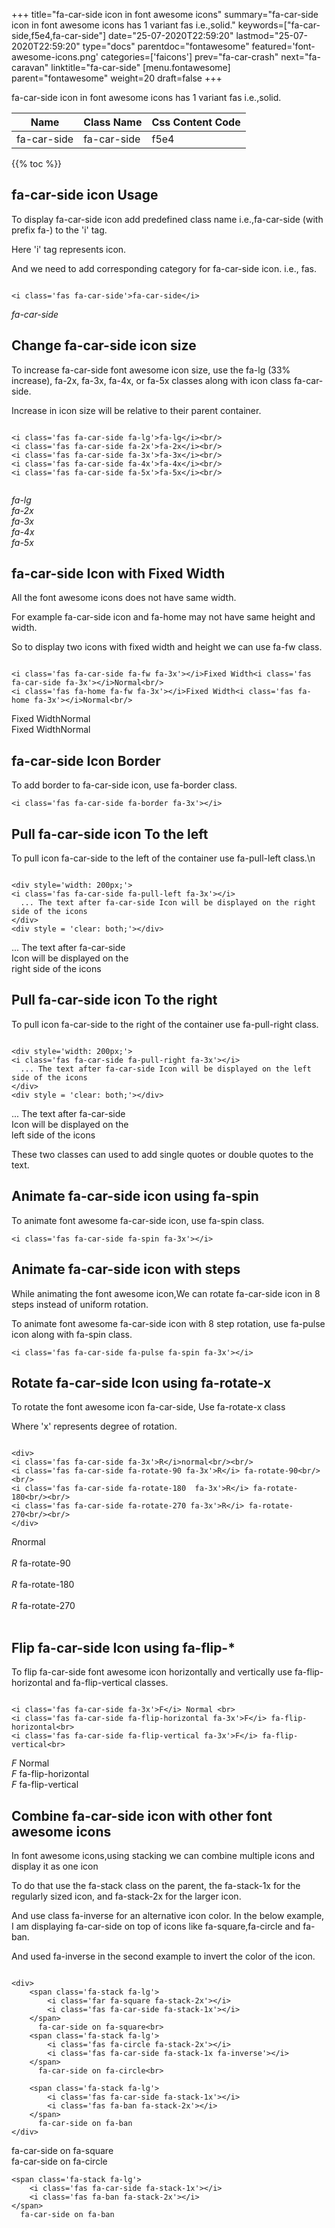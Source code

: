 +++
title="fa-car-side icon in font awesome icons"
summary="fa-car-side icon in font awesome icons has 1 variant fas i.e.,solid."
keywords=["fa-car-side,f5e4,fa-car-side"]
date="25-07-2020T22:59:20"
lastmod="25-07-2020T22:59:20"
type="docs"
parentdoc="fontawesome"
featured='font-awesome-icons.png'
categories=['faicons']
prev="fa-car-crash"
next="fa-caravan"
linktitle="fa-car-side"
[menu.fontawesome]
parent="fontawesome"
weight=20
draft=false
+++


fa-car-side icon in font awesome icons has 1 variant fas i.e.,solid.

<div class='table-responsive'><table class='table'><thead><tr><th>Name</th><th>Class Name</th><th>Css Content Code</th></tr></thead><tbody><tr><td>fa-car-side</td><td>fa-car-side</td><td>f5e4</td></tr></tbody></table></div>


{{% toc %}}


## fa-car-side icon Usage

To display fa-car-side icon add predefined class name i.e.,fa-car-side (with prefix fa-) to the 'i' tag.

Here 'i' tag represents icon.

And we need to add corresponding category for fa-car-side icon. i.e., fas.


```

<i class='fas fa-car-side'>fa-car-side</i>
```

<i class='fas fa-car-side'>fa-car-side</i>




## Change fa-car-side icon size
To increase fa-car-side font awesome icon size, use the fa-lg (33% increase), fa-2x, fa-3x, fa-4x, or fa-5x classes along with icon class fa-car-side.

Increase in icon size will be relative to their parent container. 

```

<i class='fas fa-car-side fa-lg'>fa-lg</i><br/>
<i class='fas fa-car-side fa-2x'>fa-2x</i><br/>
<i class='fas fa-car-side fa-3x'>fa-3x</i><br/>
<i class='fas fa-car-side fa-4x'>fa-4x</i><br/>
<i class='fas fa-car-side fa-5x'>fa-5x</i><br/>
            
```

<i class='fas fa-car-side fa-lg'>fa-lg</i><br/>
<i class='fas fa-car-side fa-2x'>fa-2x</i><br/>
<i class='fas fa-car-side fa-3x'>fa-3x</i><br/>
<i class='fas fa-car-side fa-4x'>fa-4x</i><br/>
<i class='fas fa-car-side fa-5x'>fa-5x</i><br/>
            



## fa-car-side Icon with Fixed Width 

All the font awesome icons does not have same width.

For example fa-car-side icon and fa-home may not have same height and width.

So to display two icons with fixed width and height we can use fa-fw class.


```

<i class='fas fa-car-side fa-fw fa-3x'></i>Fixed Width<i class='fas fa-car-side fa-3x'></i>Normal<br/>
<i class='fas fa-home fa-fw fa-3x'></i>Fixed Width<i class='fas fa-home fa-3x'></i>Normal<br/>
```

<i class='fas fa-car-side fa-fw fa-3x'></i>Fixed Width<i class='fas fa-car-side fa-3x'></i>Normal<br/>
<i class='fas fa-home fa-fw fa-3x'></i>Fixed Width<i class='fas fa-home fa-3x'></i>Normal<br/>



## fa-car-side Icon Border 

To add border to fa-car-side icon, use fa-border class.


```
<i class='fas fa-car-side fa-border fa-3x'></i>

```
<i class='fas fa-car-side fa-border fa-3x'></i>





## Pull fa-car-side icon To the left

To pull icon fa-car-side to the left of the container use fa-pull-left class.\n

```

<div style='width: 200px;'>
<i class='fas fa-car-side fa-pull-left fa-3x'></i>
  ... The text after fa-car-side Icon will be displayed on the right side of the icons
</div>
<div style = 'clear: both;'></div>
```

<div style='width: 200px;'>
<i class='fas fa-car-side fa-pull-left fa-3x'></i>
  ... The text after fa-car-side Icon will be displayed on the right side of the icons
</div>
<div style = 'clear: both;'></div>




## Pull fa-car-side icon To the right
To pull icon fa-car-side to the right of the container use fa-pull-right class.

```

<div style='width: 200px;'>
<i class='fas fa-car-side fa-pull-right fa-3x'></i>
  ... The text after fa-car-side Icon will be displayed on the left side of the icons
</div>
<div style = 'clear: both;'></div>
```

<div style='width: 200px;'>
<i class='fas fa-car-side fa-pull-right fa-3x'></i>
  ... The text after fa-car-side Icon will be displayed on the left side of the icons
</div>
<div style = 'clear: both;'></div>

These two classes can used to add single quotes or double quotes to the text.


## Animate fa-car-side icon using fa-spin
To animate font awesome fa-car-side icon, use fa-spin class.

```
<i class='fas fa-car-side fa-spin fa-3x'></i>
```
<i class='fas fa-car-side fa-spin fa-3x'></i>




## Animate fa-car-side icon with steps
While animating the font awesome icon,We can rotate fa-car-side icon in 8 steps instead of uniform rotation.

To animate font awesome fa-car-side icon with 8 step rotation, use fa-pulse icon along with fa-spin class.


```
<i class='fas fa-car-side fa-pulse fa-spin fa-3x'></i>

```
<i class='fas fa-car-side fa-pulse fa-spin fa-3x'></i>





## Rotate fa-car-side Icon using fa-rotate-x
To rotate the font awesome icon fa-car-side, Use fa-rotate-x class

Where 'x' represents degree of rotation.


```

<div>
<i class='fas fa-car-side fa-3x'>R</i>normal<br/><br/>
<i class='fas fa-car-side fa-rotate-90 fa-3x'>R</i> fa-rotate-90<br/><br/> 
<i class='fas fa-car-side fa-rotate-180  fa-3x'>R</i> fa-rotate-180<br/><br/> 
<i class='fas fa-car-side fa-rotate-270 fa-3x'>R</i> fa-rotate-270<br/><br/>
</div>
```

<div>
<i class='fas fa-car-side fa-3x'>R</i>normal<br/><br/>
<i class='fas fa-car-side fa-rotate-90 fa-3x'>R</i> fa-rotate-90<br/><br/> 
<i class='fas fa-car-side fa-rotate-180  fa-3x'>R</i> fa-rotate-180<br/><br/> 
<i class='fas fa-car-side fa-rotate-270 fa-3x'>R</i> fa-rotate-270<br/><br/>
</div>




## Flip fa-car-side Icon using fa-flip-*
To flip fa-car-side font awesome icon horizontally and vertically use fa-flip-horizontal and fa-flip-vertical classes. 

```

<i class='fas fa-car-side fa-3x'>F</i> Normal <br>
<i class='fas fa-car-side fa-flip-horizontal fa-3x'>F</i> fa-flip-horizontal<br>
<i class='fas fa-car-side fa-flip-vertical fa-3x'>F</i> fa-flip-vertical<br>
```

<i class='fas fa-car-side fa-3x'>F</i> Normal <br>
<i class='fas fa-car-side fa-flip-horizontal fa-3x'>F</i> fa-flip-horizontal<br>
<i class='fas fa-car-side fa-flip-vertical fa-3x'>F</i> fa-flip-vertical<br>




## Combine fa-car-side icon with other font awesome icons
In font awesome icons,using stacking we can combine multiple icons and display it as one icon 

To do that use the fa-stack class on the parent, the fa-stack-1x for the regularly sized icon, and fa-stack-2x for the larger icon.

And use class fa-inverse for an alternative icon color. 
In the below example, I am displaying fa-car-side on top of icons like fa-square,fa-circle and fa-ban.

And used fa-inverse in the second example to invert the color of the icon.

```

<div>
    <span class='fa-stack fa-lg'>
        <i class='far fa-square fa-stack-2x'></i>
        <i class='fas fa-car-side fa-stack-1x'></i>
    </span>
      fa-car-side on fa-square<br>
    <span class='fa-stack fa-lg'>
        <i class='fas fa-circle fa-stack-2x'></i>
        <i class='fas fa-car-side fa-stack-1x fa-inverse'></i>
    </span>
      fa-car-side on fa-circle<br>

    <span class='fa-stack fa-lg'>
        <i class='fas fa-car-side fa-stack-1x'></i>
        <i class='fas fa-ban fa-stack-2x'></i>
    </span>
      fa-car-side on fa-ban
</div>
```

<div>
    <span class='fa-stack fa-lg'>
        <i class='far fa-square fa-stack-2x'></i>
        <i class='fas fa-car-side fa-stack-1x'></i>
    </span>
      fa-car-side on fa-square<br>
    <span class='fa-stack fa-lg'>
        <i class='fas fa-circle fa-stack-2x'></i>
        <i class='fas fa-car-side fa-stack-1x fa-inverse'></i>
    </span>
      fa-car-side on fa-circle<br>

    <span class='fa-stack fa-lg'>
        <i class='fas fa-car-side fa-stack-1x'></i>
        <i class='fas fa-ban fa-stack-2x'></i>
    </span>
      fa-car-side on fa-ban
</div>






